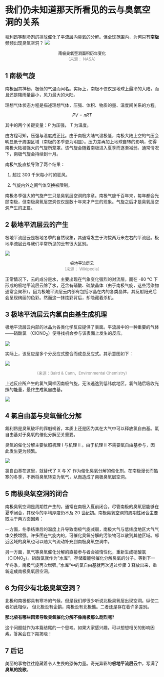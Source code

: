 ﻿# 我们仍未知道那天所看见的**云**与臭氧空洞的关系

氟利昂等制冷剂的排放催化了平流层内臭氧的分解。但全球范围内，为何只有**南极**频频出现臭氧空洞？
![](https://static01.imgkr.com/temp/ccea3f59642c45099c0cc298a5129e5c.gif)
<center><font size=2 color=#000000 >南极臭氧空洞面积历年变化</font></center>
<center><font size=2 color=#888888 >（来源： NASA）</font></center>

## 1 南极气旋
南极因其神秘，极低的气温而闻名。实际上，南极不仅仅是地球上最冷的大陆，而且还是降雨量最小，风力最大的大陆。

理想气体状态方程是描述理想气体，压强、体积、物质的量、温度间关系的方程。

$$
P V = n R T
$$ 

其中的两个关键变量：$P$ 为压强， 
$T$ 为温度。

由方程可知，压强与温度成正比。由于南极大陆气温极低，南极大陆上空的气压会明显低于周围区域（南极的冬季更为明显）。压力差再加上地球自转的影响，使得南极大陆被强大的气旋所笼罩。该气旋会随着南极进入夏季而逐渐减弱。通常情况下，南极气旋会持续到十月。

南极气旋直接导致了两个结果：

1. 超过 300 千米每小时的狂风。

2. 气旋内外之间气体交换被限制。

南极冬季强大的气旋产生只是臭氧层空洞的序章。南极气旋千百年来，每年都会光顾南极，但南极臭氧层空洞仅仅是数十年来才产生的现象。气旋之后才是臭氧层空洞产生的正篇。

## 2 极地平流层云的产生

极地平流层云是极地冬季的自然现象，其通常发生于海拔两万米左右的平流层。极地平流层云与我们平常所见的云有很大区别。

![](https://static01.imgkr.com/temp/4826a6fa74974d5099ea9b14dabedea2.jpg)
<center><font size=2 color=#000000 >极地平流层云</font></center>
<center><font size=2 color=#888888 >（来源： Wikipedia）</font></center>

正常情况下，云的成分是水，主要出现在气象变化强烈的对流层。而在 -80 ℃ 下形成的极地平流层云除了水，还含有硝酸、硫酸晶体（由于南极气旋，这些污染物通常会聚积）。因为极地平流层云内部有包括冰晶在内的各类晶体，其反射阳光后会呈现绚丽的色彩。然而这一抹炫彩背后，却隐藏着杀机。

## 3 极地平流层云内氯自由基生成机理

极地平流层云内部的冰晶为各类化学反应提供了表面。平流层中的一种重要的气体——硝酸氯 （ClONO<sub>2</sub>）便寻找机会参与该表面上发生的反应。


![](https://static01.imgkr.com/temp/2a23f253c6aa4d9e86ca67c55d7704fe.svg)


实际上，该反应是多个分反应式整合而成总反应式。其示意图如下：

![](https://static01.imgkr.com/temp/bfead04125ca4e848ef66e5a7d2c039a.svg)
<center><font size=2 color=#888888 >（来源：Baird & Cann，Environmental Chemistry）</font></center>
  
上述反应所产生的氯气同样因南极气旋，无法逃逸到低纬度地区。氯气随后吸收光照的能量，最终生成氯自由基。

![](https://static01.imgkr.com/temp/a44bb7f6507d483dbb8142370295b873.svg)


## 4 氯自由基与臭氧催化分解

氟利昂是臭氧破坏的罪魁祸首，本质上还是因为其在大气中可以释放氯自由基。氯自由基对于臭氧的催化分解至关重要。

臭氧的催化分解主要依照机理 Ⅰ 与机理 Ⅱ 。由于机理 Ⅱ 不需要氧自由基参与，因此发生更为频繁。

![](https://static01.imgkr.com/temp/0ab6a560116b456aaeb7327ed76fd3f4.svg)

氯自由基在这里，就替代了 X 与 X' 作为催化臭氧分解的催化剂。在南极漫长而酷寒的冬季，不断将臭氧转变为氧气，从而造成了南极臭氧层空洞。

## 5 南极臭氧空洞的闭合

南极臭氧空洞是周期性产生的，通常在南极入夏前闭合。尽管南极的臭氧层能够在夏季闭合，其现今的平均厚度仍不及 20 世纪初。南极臭氧空洞的周期性闭合主要取决于两方面因素：

一方面，冬季结束后的温度上升导致南极气旋减弱，南极大气与低纬度地区大气气体交换增强。许多困在气旋内的，可催化臭氧分解的污染物可以散到其他区域。邻近区域的臭氧也可以随大气流动补充到南极臭氧空洞中。

另一方面，氯气等臭氧催化分解的直接参与者会被惰性化，重新生成硝酸氯 （ClONO<sub>2</sub>）。硝酸氯就作为”水库“，存储着能够催化分解臭氧的分子。等到下一年冬季，南极气旋再次增强。”水库“中的氯自由基就再次通过步骤 3 释放出来，重新造成南极臭氧层空洞。

## 6 为何少有北极臭氧空洞？

北极和南极都具有寒冷的气候，但是我们却很少听说北极臭氧层出现空洞。纵使二者如此相似， 但北极没有企鹅，南极没有北极熊。二者还是存在着许多差别。

**那北极有哪些因素导致臭氧催化分解不像南极那么剧烈呢?**

这个问题就作为本篇结尾的一个思考。如果大家感兴趣，可以想想相关的影响因素。答案会在下期揭晓！

## 7 后记
美丽的事物往往隐藏着令人生畏的恐怖力量。奇光异彩的**极地平流层云**中，写满了**臭氧的挽歌**。

